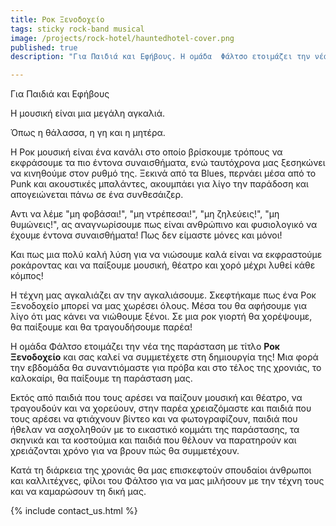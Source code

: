 ```yaml
---
title: Ροκ Ξενοδοχείο
tags: sticky rock-band musical
image: /projects/rock-hotel/hauntedhotel-cover.png
published: true
description: "Για Παιδιά και Εφήβους. Η ομάδα  Φάλτσο ετοιμάζει την νέα της παράσταση  με τίτλο **Ροκ Ξενοδοχείο**  και σας καλεί να συμμετέχετε  στη δημιουργία  της! Μια φορά την εβδομάδα θα συναντιόμαστε  για πρόβα και στο τέλος  της χρονιάς,  το καλοκαίρι,  θα παίξουμε τη παράσταση μας."

---
```


Για Παιδιά και Εφήβους 

Η μουσική είναι μια μεγάλη αγκαλιά.

Όπως η θάλασσα, η γη και η μητέρα. 

Η Ροκ μουσική  είναι  ένα κανάλι στο οποίο  βρίσκουμε  τρόπους να  εκφράσουμε τα πιο έντονα συναισθήματα, ενώ ταυτόχρονα μας ξεσηκώνει να κινηθούμε  στον  ρυθμό της. Ξεκινά από τα Blues, περνάει μέσα από το Punk και ακουστικές μπαλάντες, ακουμπάει για λίγο την παράδοση και απογειώνεται πάνω σε ένα συνθεσάιζερ.

Αντι να λέμε "μη φοβάσαι!", "μη ντρέπεσαι!", "μη ζηλεύεις!", "μη θυμώνεις!", ας αναγνωρίσουμε πως είναι ανθρώπινο  και φυσιολογικό  να έχουμε  έντονα   συναισθήματα! Πως δεν είμαστε  μόνες  και μόνοι!

Και πως μια πολύ καλή λύση για να νιώσουμε  καλά είναι  να εκφραστούμε ροκάροντας  και να παίξουμε μουσική, θέατρο και χορό μέχρι λυθεί κάθε κόμπος!

Η τέχνη μας αγκαλιάζει αν την αγκαλιάσουμε. Σκεφτήκαμε πως ένα Ροκ Ξενοδοχείο  μπορεί  να μας χωρέσει όλους. Μέσα  του θα αφήσουμε  για λίγο  ότι μας κάνει  να νιώθουμε  ξένοι. Σε μια  ροκ γιορτή  θα χορέψουμε, θα παίξουμε  και θα τραγουδήσουμε παρέα!

Η ομάδα  Φάλτσο ετοιμάζει την νέα της παράσταση  με τίτλο **Ροκ Ξενοδοχείο**  και σας καλεί να συμμετέχετε  στη δημιουργία  της! Μια φορά την εβδομάδα θα συναντιόμαστε  για πρόβα και στο τέλος  της χρονιάς,  το καλοκαίρι,  θα παίξουμε τη παράσταση μας.

Εκτός από παιδιά  που τους αρέσει  να παίζουν μουσική  και θέατρο, να τραγουδούν  και να χορεύουν, στην παρέα  χρειαζόμαστε  και παιδιά  που τους αρέσει να φτιάχνουν βίντεο  και να φωτογραφίζουν, παιδιά  που ήθελαν  να ασχοληθούν  με το εικαστικό  κομμάτι  της παράστασης,  τα σκηνικά  και τα κοστούμια και παιδιά που θέλουν να παρατηρούν  και χρειάζονται  χρόνο  για να βρουν  πώς  θα συμμετέχουν. 

Κατά τη διάρκεια  της χρονιάς  θα μας επισκεφτούν σπουδαίοι  άνθρωποι  και καλλιτέχνες,  φίλοι  του Φάλτσο  για να μας μιλήσουν με την τέχνη τους και να καμαρώσουν τη δική μας.

{% include contact_us.html %}

